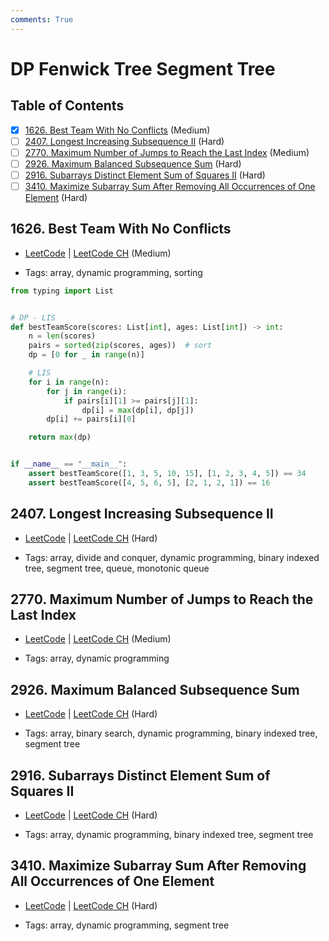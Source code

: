 ```yaml
---
comments: True
---
```


# DP Fenwick Tree Segment Tree

## Table of Contents

- [x] [1626. Best Team With No Conflicts](https://leetcode.cn/problems/best-team-with-no-conflicts/) (Medium)
- [ ] [2407. Longest Increasing Subsequence II](https://leetcode.cn/problems/longest-increasing-subsequence-ii/) (Hard)
- [ ] [2770. Maximum Number of Jumps to Reach the Last Index](https://leetcode.cn/problems/maximum-number-of-jumps-to-reach-the-last-index/) (Medium)
- [ ] [2926. Maximum Balanced Subsequence Sum](https://leetcode.cn/problems/maximum-balanced-subsequence-sum/) (Hard)
- [ ] [2916. Subarrays Distinct Element Sum of Squares II](https://leetcode.cn/problems/subarrays-distinct-element-sum-of-squares-ii/) (Hard)
- [ ] [3410. Maximize Subarray Sum After Removing All Occurrences of One Element](https://leetcode.cn/problems/maximize-subarray-sum-after-removing-all-occurrences-of-one-element/) (Hard)

## 1626. Best Team With No Conflicts

-   [LeetCode](https://leetcode.com/problems/best-team-with-no-conflicts/) | [LeetCode CH](https://leetcode.cn/problems/best-team-with-no-conflicts/) (Medium)

-   Tags: array, dynamic programming, sorting

```python title="1626. Best Team With No Conflicts - Python Solution"
from typing import List


# DP - LIS
def bestTeamScore(scores: List[int], ages: List[int]) -> int:
    n = len(scores)
    pairs = sorted(zip(scores, ages))  # sort
    dp = [0 for _ in range(n)]

    # LIS
    for i in range(n):
        for j in range(i):
            if pairs[i][1] >= pairs[j][1]:
                dp[i] = max(dp[i], dp[j])
        dp[i] += pairs[i][0]

    return max(dp)


if __name__ == "__main__":
    assert bestTeamScore([1, 3, 5, 10, 15], [1, 2, 3, 4, 5]) == 34
    assert bestTeamScore([4, 5, 6, 5], [2, 1, 2, 1]) == 16

```

## 2407. Longest Increasing Subsequence II

-   [LeetCode](https://leetcode.com/problems/longest-increasing-subsequence-ii/) | [LeetCode CH](https://leetcode.cn/problems/longest-increasing-subsequence-ii/) (Hard)

-   Tags: array, divide and conquer, dynamic programming, binary indexed tree, segment tree, queue, monotonic queue
## 2770. Maximum Number of Jumps to Reach the Last Index

-   [LeetCode](https://leetcode.com/problems/maximum-number-of-jumps-to-reach-the-last-index/) | [LeetCode CH](https://leetcode.cn/problems/maximum-number-of-jumps-to-reach-the-last-index/) (Medium)

-   Tags: array, dynamic programming
## 2926. Maximum Balanced Subsequence Sum

-   [LeetCode](https://leetcode.com/problems/maximum-balanced-subsequence-sum/) | [LeetCode CH](https://leetcode.cn/problems/maximum-balanced-subsequence-sum/) (Hard)

-   Tags: array, binary search, dynamic programming, binary indexed tree, segment tree
## 2916. Subarrays Distinct Element Sum of Squares II

-   [LeetCode](https://leetcode.com/problems/subarrays-distinct-element-sum-of-squares-ii/) | [LeetCode CH](https://leetcode.cn/problems/subarrays-distinct-element-sum-of-squares-ii/) (Hard)

-   Tags: array, dynamic programming, binary indexed tree, segment tree
## 3410. Maximize Subarray Sum After Removing All Occurrences of One Element

-   [LeetCode](https://leetcode.com/problems/maximize-subarray-sum-after-removing-all-occurrences-of-one-element/) | [LeetCode CH](https://leetcode.cn/problems/maximize-subarray-sum-after-removing-all-occurrences-of-one-element/) (Hard)

-   Tags: array, dynamic programming, segment tree
